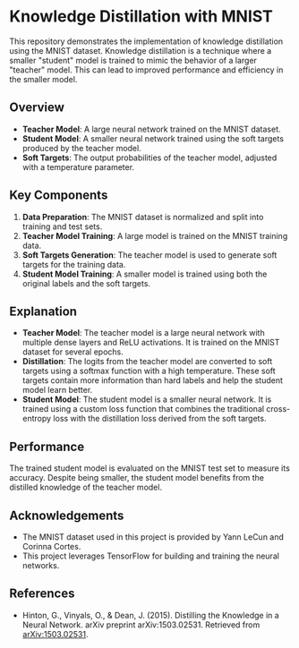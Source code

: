 # Knowledge Distillation with MNIST

This repository demonstrates the implementation of knowledge distillation using the MNIST dataset. Knowledge distillation is a technique where a smaller "student" model is trained to mimic the behavior of a larger "teacher" model. This can lead to improved performance and efficiency in the smaller model.

## Overview

- **Teacher Model**: A large neural network trained on the MNIST dataset.
- **Student Model**: A smaller neural network trained using the soft targets produced by the teacher model.
- **Soft Targets**: The output probabilities of the teacher model, adjusted with a temperature parameter.

## Key Components

1. **Data Preparation**: The MNIST dataset is normalized and split into training and test sets.
2. **Teacher Model Training**: A large model is trained on the MNIST training data.
3. **Soft Targets Generation**: The teacher model is used to generate soft targets for the training data.
4. **Student Model Training**: A smaller model is trained using both the original labels and the soft targets.

## Explanation

- **Teacher Model**: The teacher model is a large neural network with multiple dense layers and ReLU activations. It is trained on the MNIST dataset for several epochs.
- **Distillation**: The logits from the teacher model are converted to soft targets using a softmax function with a high temperature. These soft targets contain more information than hard labels and help the student model learn better.
- **Student Model**: The student model is a smaller neural network. It is trained using a custom loss function that combines the traditional cross-entropy loss with the distillation loss derived from the soft targets.

## Performance

The trained student model is evaluated on the MNIST test set to measure its accuracy. Despite being smaller, the student model benefits from the distilled knowledge of the teacher model.

## Acknowledgements

- The MNIST dataset used in this project is provided by Yann LeCun and Corinna Cortes.
- This project leverages TensorFlow for building and training the neural networks.

## References

- Hinton, G., Vinyals, O., & Dean, J. (2015). Distilling the Knowledge in a Neural Network. arXiv preprint arXiv:1503.02531. Retrieved from [arXiv:1503.02531](http://arxiv.org/abs/1503.02531).